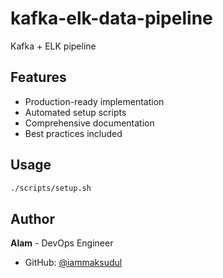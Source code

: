 # kafka-elk-data-pipeline

Kafka + ELK pipeline

## Features
- Production-ready implementation
- Automated setup scripts
- Comprehensive documentation
- Best practices included

## Usage
```bash
./scripts/setup.sh
```

## Author
**Alam** - DevOps Engineer
- GitHub: [@iammaksudul](https://github.com/iammaksudul)
